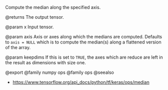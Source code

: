 Compute the median along the specified axis.

@returns
    The output tensor.

@param x
Input tensor.

@param axis
Axis or axes along which the medians are computed. Defaults to
`axis = NULL` which is to compute the median(s) along a flattened
version of the array.

@param keepdims
If this is set to `TRUE`, the axes which are reduce
are left in the result as dimensions with size one.

@export
@family numpy ops
@family ops
@seealso
+ <https://www.tensorflow.org/api_docs/python/tf/keras/ops/median>
